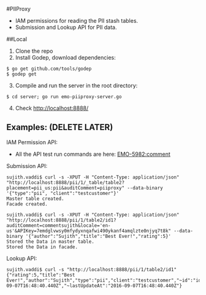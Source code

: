 #PIIProxy

- IAM permissions for reading the PII stash tables.
- Submission and Lookup API for PII data.

##Local

1. Clone the repo
2. Install Godep, download dependencies:
```
$ go get github.com/tools/godep
$ godep get
```
3. Compile and run the server in the root directory:
```
$ cd server; go run emo-piiproxy-server.go
```
4. Check [http://localhost:8888/](http://localhost:8888/)

## Examples: (**DELETE LATER**)
IAM Permission API:

- All the API test run commands are here: [EMO-5982:comment](https://bits.bazaarvoice.com/jira/browse/EMO-5982?focusedCommentId=1754422&page=com.atlassian.jira.plugin.system.issuetabpanels:comment-tabpanel#comment-1754422)

Submission API:
```
sujith.vaddi$ curl -s -XPUT -H "Content-Type: application/json" "http://localhost:8888/pii/1/_table/table2?placement=pii_us:pii&auditComment=piiproxy" --data-binary '{"type":"pii", "client":"testcustomer"}'
Master table created.
Facade created.

sujith.vaddi$ curl -s -XPUT -H "Content-Type: application/json" "http://localhost:8888/pii/1/table2/id1?auditComment=commentsujith&locale='en-us'&APIKey=7emdglvwsy0mfydyxnqafwi490ykanf4amqlzte0njyq7t8k" --data-binary '{"author":"Sujith","title":"Best Ever!","rating":5}'
Stored the Data in master table.
Stored the Data in facade.
```

Lookup API:
```
sujith.vaddi$ curl -s "http://localhost:8888/pii/1/table2/id1"
{"rating":5,"title":"Best Ever!","author":"Sujith","type":"pii","client":"testcustomer","~id":"id1","~table":"table2","~version":1,"~signature":"8c1b4581b345a223dc642cc21f70cc35","~deleted":false,"~firstUpdateAt":"2016-09-07T16:48:40.440Z","~lastUpdateAt":"2016-09-07T16:48:40.440Z"}
```
